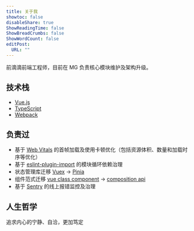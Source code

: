 ```yaml
---
title: 关于我
showtoc: false
disableShare: true
ShowReadingTime: false
ShowBreadCrumbs: false
ShowWordCount: false
editPost: 
  URL: ""
---
```


前滴滴前端工程师，目前在 MG 负责核心模块维护及架构升级。

## 技术栈

- [Vue.js](https://vuejs.org/guide/introduction.html)
- [TypeScript](https://www.typescriptlang.org/)
- [Webpack](https://webpack.docschina.org/concepts/)

## 负责过

- 基于 [Web Vitals](https://web.dev/articles/vitals) 的首帧加载及使用卡顿优化（包括资源体积、数量和加载时序等优化）
- 基于 [eslint-plugin-import](https://github.com/import-js/eslint-plugin-import/blob/main/docs/rules/no-cycle.md) 的模块循环依赖治理
- 状态管理库迁移 [Vuex](https://vuex.vuejs.org/zh/) -> [Pinia](https://pinia.vuejs.org/zh/introduction.html)
- 组件范式迁移 [vue class component](https://class-component.vuejs.org/) -> [composition api](https://cn.vuejs.org/guide/extras/composition-api-faq.html)
- 基于 [Sentry](https://docs.sentry.io/platforms/javascript/guides/vue/) 的线上报错监控及治理

## 人生哲学

追求内心的宁静、自洽，更加笃定